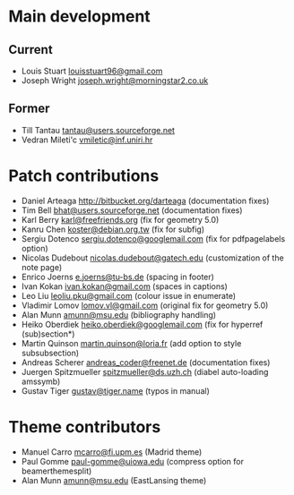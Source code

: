 # Main development

## Current

- Louis Stuart <louisstuart96@gmail.com>
- Joseph Wright <joseph.wright@morningstar2.co.uk>

## Former

- Till Tantau <tantau@users.sourceforge.net>
- Vedran Mileti\'c <vmiletic@inf.uniri.hr>

# Patch contributions

- Daniel Arteaga <http://bitbucket.org/darteaga> (documentation fixes)
- Tim Bell <bhat@users.sourceforge.net> (documentation fixes)
- Karl Berry <karl@freefriends.org> (fix for geometry 5.0)
- Kanru Chen <koster@debian.org.tw> (fix for subfig)
- Sergiu Dotenco <sergiu.dotenco@googlemail.com> (fix for pdfpagelabels option)
- Nicolas Dudebout <nicolas.dudebout@gatech.edu> (customization of the note page)
- Enrico Joerns <e.joerns@tu-bs.de> (spacing in footer)
- Ivan Kokan <ivan.kokan@gmail.com> (spaces in captions)
- Leo Liu <leoliu.pku@gmail.com> (colour issue in enumerate)
- Vladimir Lomov <lomov.vl@gmail.com> (original fix for geometry 5.0)
- Alan Munn <amunn@msu.edu> (bibliography handling)
- Heiko Oberdiek <heiko.oberdiek@googlemail.com> (fix for hyperref (sub)section*)
- Martin Quinson <martin.quinson@loria.fr> (add option to style subsubsection)
- Andreas Scherer <andreas_coder@freenet.de> (documentation fixes)
- Juergen Spitzmueller <spitzmueller@ds.uzh.ch> (diabel auto-loading amssymb)
- Gustav Tiger <gustav@tiger.name> (typos in manual)

# Theme contributors

- Manuel Carro <mcarro@fi.upm.es> (Madrid theme)
- Paul Gomme <paul-gomme@uiowa.edu> (compress option for beamerthemesplit)
- Alan Munn <amunn@msu.edu> (EastLansing theme)

